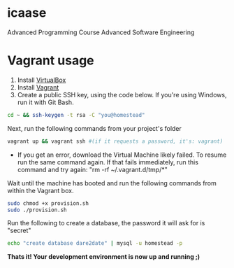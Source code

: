 icaase
======
Advanced Programming Course Advanced Software Engineering

Vagrant usage
======
1. Install [VirtualBox](https://www.virtualbox.org/wiki/Downloads)
2. Install [Vagrant](https://www.vagrantup.com/downloads.html)
3. Create a public SSH key, using the code below. If you're using Windows, run it with Git Bash.

``` bash
cd ~ && ssh-keygen -t rsa -C "you@homestead"
```
Next, run the following commands from your project's folder
``` bash
vagrant up && vagrant ssh #(if it requests a password, it's: vagrant)
```
- If you get an error, download the Virtual Machine likely failed. To resume run the same command again. If that fails immediately, run this command and try again: "rm -rf ~/.vagrant.d/tmp/*"

Wait until the machine has booted and run the following commands from within the Vagrant box.
``` bash
sudo chmod +x provision.sh
sudo ./provision.sh
```
Run the following to create a database, the password it will ask for is "secret"
``` bash
echo "create database dare2date" | mysql -u homestead -p
```
**Thats it! Your development environment is now up and running ;)**
